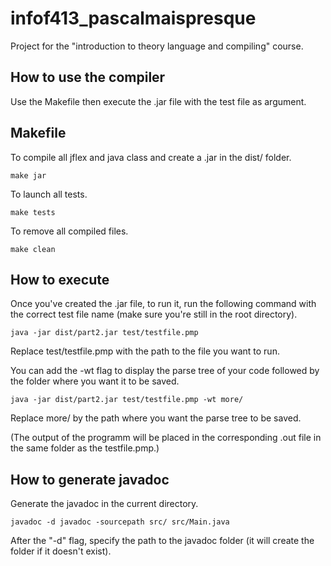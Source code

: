 # infof413_pascalmaispresque

Project for the "introduction to theory language and compiling" course.

## How to use the compiler

Use the Makefile then execute the .jar file with the test file as argument.

## Makefile

 To compile all jflex and java class and create a .jar in the dist/ folder.

 ```shell
make jar
```

To launch all tests.

 ```shell
make tests
```

To remove all compiled files.

 ```shell
make clean
```

## How to execute

Once you've created the .jar file, to run it, run the following command with the correct test file name (make sure you're still in the root directory).

```shell
java -jar dist/part2.jar test/testfile.pmp 
```

Replace test/testfile.pmp with the path to the file you want to run.

You can add the -wt flag to display the parse tree of your code followed by the folder where you want it to be saved.

```shell
java -jar dist/part2.jar test/testfile.pmp -wt more/
```

Replace more/ by the path where you want the parse tree to be saved.

(The output of the programm will be placed in the corresponding .out file in the same folder as the testfile.pmp.)

## How to generate javadoc

Generate the javadoc in the current directory.

```shell
javadoc -d javadoc -sourcepath src/ src/Main.java
```

After the "-d" flag, specify the path to the javadoc folder (it will create the folder if it doesn't exist).
